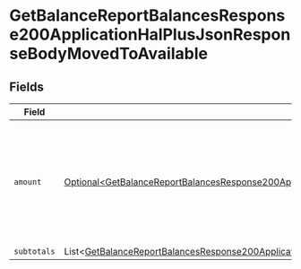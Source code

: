 # GetBalanceReportBalancesResponse200ApplicationHalPlusJsonResponseBodyMovedToAvailable


## Fields

| Field                                                                                                                                                                                                                                                                      | Type                                                                                                                                                                                                                                                                       | Required                                                                                                                                                                                                                                                                   | Description                                                                                                                                                                                                                                                                |
| -------------------------------------------------------------------------------------------------------------------------------------------------------------------------------------------------------------------------------------------------------------------------- | -------------------------------------------------------------------------------------------------------------------------------------------------------------------------------------------------------------------------------------------------------------------------- | -------------------------------------------------------------------------------------------------------------------------------------------------------------------------------------------------------------------------------------------------------------------------- | -------------------------------------------------------------------------------------------------------------------------------------------------------------------------------------------------------------------------------------------------------------------------- |
| `amount`                                                                                                                                                                                                                                                                   | [Optional\<GetBalanceReportBalancesResponse200ApplicationHalPlusJsonResponseBodyTotalsFeePrepaymentsMovedToAvailableAmount>](../../models/operations/GetBalanceReportBalancesResponse200ApplicationHalPlusJsonResponseBodyTotalsFeePrepaymentsMovedToAvailableAmount.md)   | :heavy_minus_sign:                                                                                                                                                                                                                                                         | In v2 endpoints, monetary amounts are represented as objects with a `currency` and `value` field.                                                                                                                                                                          |
| `subtotals`                                                                                                                                                                                                                                                                | List\<[GetBalanceReportBalancesResponse200ApplicationHalPlusJsonResponseBodyTotalsFeePrepaymentsMovedToAvailableSubtotals](../../models/operations/GetBalanceReportBalancesResponse200ApplicationHalPlusJsonResponseBodyTotalsFeePrepaymentsMovedToAvailableSubtotals.md)> | :heavy_minus_sign:                                                                                                                                                                                                                                                         | N/A                                                                                                                                                                                                                                                                        |